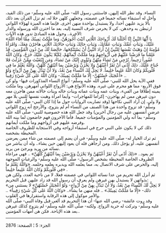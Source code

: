 ------------------------------------------------------------------------

النساء. وقد نظر الله إليهن، فاستثنى رسول الله- صلّى الله عليه وسلّم- من
ذلك القيد، وأحل له استبقاء نسائه جميعا في عصمته، وجعلهن كلهن حلا له، ثم
نزل القرآن بعد ذلك بألا يزيد عليهن أحدا، ولا يستبدل بواحدة منهن أخرى.
فإنما هذه الميزة لهؤلاء اللواتي ارتبطن به وحدهن، كي لا يحرمن شرف النسبة
إليه، بعد ما اخترن الله ورسوله والدار الآخرة.. وحول هذه المبادئ تدور هذه
الآيات:  
«يا أَيُّهَا النَّبِيُّ إِنَّا أَحْلَلْنا لَكَ أَزْواجَكَ اللَّاتِي آتَيْتَ أُجُورَهُنَّ، وَما مَلَكَتْ يَمِينُكَ
مِمَّا أَفاءَ اللَّهُ عَلَيْكَ، وَبَناتِ عَمِّكَ وَبَناتِ عَمَّاتِكَ، وَبَناتِ خالِكَ وَبَناتِ خالاتِكَ
اللَّاتِي هاجَرْنَ مَعَكَ، وَامْرَأَةً مُؤْمِنَةً إِنْ وَهَبَتْ نَفْسَها لِلنَّبِيِّ إِنْ أَرادَ النَّبِيُّ أَنْ
يَسْتَنْكِحَها، خالِصَةً لَكَ مِنْ دُونِ الْمُؤْمِنِينَ، قَدْ عَلِمْنا ما فَرَضْنا عَلَيْهِمْ فِي أَزْواجِهِمْ
وَما مَلَكَتْ أَيْمانُهُمْ، لِكَيْلا يَكُونَ عَلَيْكَ حَرَجٌ، وَكانَ اللَّهُ غَفُوراً رَحِيماً. تُرْجِي مَنْ
تَشاءُ مِنْهُنَّ وَتُؤْوِي إِلَيْكَ مَنْ تَشاءُ، وَمَنِ ابْتَغَيْتَ مِمَّنْ عَزَلْتَ فَلا جُناحَ عَلَيْكَ. ذلِكَ
أَدْنى أَنْ تَقَرَّ أَعْيُنُهُنَّ وَلا يَحْزَنَّ وَيَرْضَيْنَ بِما آتَيْتَهُنَّ كُلُّهُنَّ، وَاللَّهُ يَعْلَمُ ما فِي
قُلُوبِكُمْ وَكانَ اللَّهُ عَلِيماً حَلِيماً. لا يَحِلُّ لَكَ النِّساءُ مِنْ بَعْدُ، وَلا أَنْ تَبَدَّلَ بِهِنَّ
مِنْ أَزْواجٍ وَلَوْ أَعْجَبَكَ حُسْنُهُنَّ- إِلَّا ما مَلَكَتْ يَمِينُكَ- وَكانَ اللَّهُ عَلى كُلِّ شَيْءٍ رَقِيباً»
..  
ففي الآية يحل الله للنبي- صلّى الله عليه وسلّم- أنواع النساء المذكورات
فيها- ولو كن فوق الأربع- مما هو محرم على غيره. وهذه الأنواع هي: الأزواج
اللواتي أمهرهن. وما ملكت يمينه إطلاقا من الفيء، وبنات عمه وبنات عماته
وبنات خاله وبنات خالاته ممن هاجرن معه دون غيرهن ممن لم يهاجرن- إكراما
للمهاجرات- وأيما امرأة وهبت نفسها للنبي بلا مهر ولا ولي. إن أراد النبي
نكاحها (وقد تضاربت الروايات حول ما إذا كان النبي- صلّى الله عليه وسلّم- قد
تزوج واحدة من هذا الصنف من النساء أم لم يتزوج، والأرجح أنه زوج اللواتي
عرضن أنفسهن عليه من رجال آخرين) وقد جعل الله هذه خصوصية للنبي- صلّى الله
عليه وسلّم- بما أنه ولي المؤمنين والمؤمنات جميعا. فأما الآخرون فهم خاضعون
لما بينه الله وفرضه عليهم في أزواجهم وما ملكت أيمانهم.  
ذلك كي لا يكون على النبي حرج في استبقاء أزواجه وفي الاستجابة للظروف
الخاصة المحيطة بشخصه.  
ثم ترك الخيار له- صلّى الله عليه وسلّم- في أن يضم إلى عصمته من شاء ممن
يعرضن أنفسهن عليه، أو يؤجل ذلك. ومن أرجأهن فله أن يعود إليهن حين يشاء..
وله أن يباشر من نسائه من يريد ويرجئ من يريد.  
ثم يعود.. «ذلِكَ أَدْنى أَنْ تَقَرَّ أَعْيُنُهُنَّ وَلا يَحْزَنَّ وَيَرْضَيْنَ بِما آتَيْتَهُنَّ كُلُّهُنَّ» ..
فهي مراعاة الظروف الخاصة المحيطة بشخص الرسول- صلّى الله عليه وسلّم-
والرغبات الموجهة إليه، والحرص على شرف الاتصال به، مما يعلمه الله ويدبره
بعلمه وحلمه. «وَاللَّهُ يَعْلَمُ ما فِي قُلُوبِكُمْ وَكانَ اللَّهُ عَلِيماً حَلِيماً» .  
ثم أنزل الله تحريم من عدا نسائه اللواتي في عصمته فعلا، لا من ناحية
العدد، ولكن هن بذواتهن لا يستبدل بهن غيرهن ولم يعرف أن رسول الله قد زاد
عليهن قبل التحريم:  
«لا يَحِلُّ لَكَ النِّساءُ مِنْ بَعْدُ، وَلا أَنْ تَبَدَّلَ بِهِنَّ مِنْ أَزْواجٍ- وَلَوْ أَعْجَبَكَ حُسْنُهُنَّ» لا
يستثني من ذلك- «إِلَّا ما مَلَكَتْ يَمِينُكَ» .. فله منهن ما يشاء.. «وَكانَ اللَّهُ عَلى
كُلِّ شَيْءٍ رَقِيباً» .. والأمر موكول إلى هذه الرقابة واستقرارها في القلوب.  
وقد روت عائشة- رضي الله عنها- أن هذا التحريم قد ألغي قبل وفاة النبي- صلّى
الله عليه وسلّم- وتركت له حرية الزواج. ولكنه- صلّى الله عليه وسلّم- لم
يتزوج كذلك غيرهن بعد هذه الإباحة. فكن هن أمهات المؤمنين..

------------------------------------------------------------------------

الجزء: 5 ¦ الصفحة: 2876
